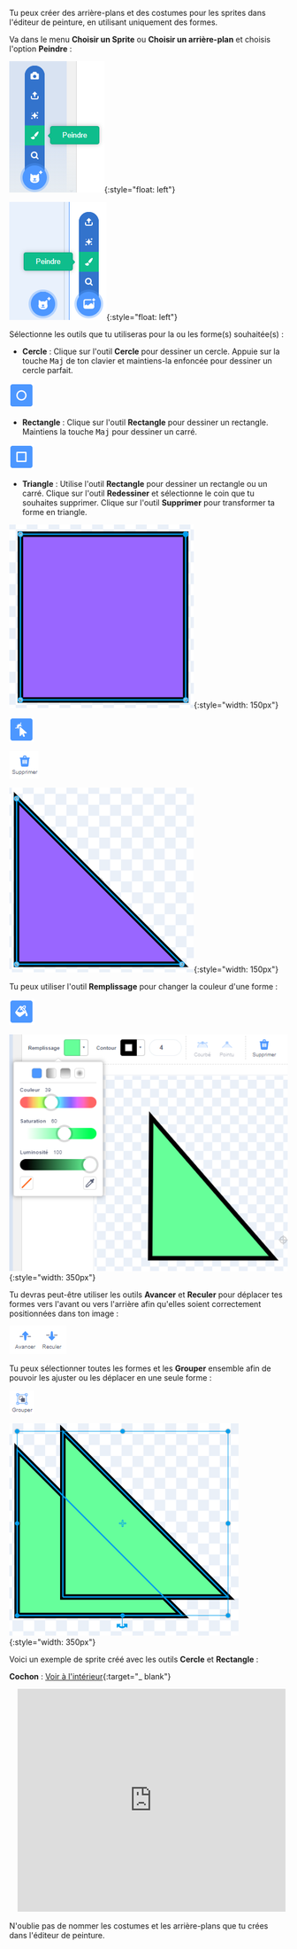 Tu peux créer des arrière-plans et des costumes pour les sprites dans l'éditeur de peinture, en utilisant uniquement des formes.

Va dans le menu **Choisir un Sprite** ou **Choisir un arrière-plan** et choisis l'option **Peindre** :

![L'option « Peindre » dans le menu « Choisir un sprite ».](images/choose-a-sprite.png){:style="float: left"}

![L'option « Peindre » dans le menu « Choisir un arrière-plan ».](images/choose-a-backdrop.png){:style="float: left"}

Sélectionne les outils que tu utiliseras pour la ou les forme(s) souhaitée(s) :

+ **Cercle** : Clique sur l'outil **Cercle** pour dessiner un cercle. Appuie sur la touche <kbd>Maj</kbd> de ton clavier et maintiens-la enfoncée pour dessiner un cercle parfait.

![L'outil Cercle.](images/circle-tool.png)

+ **Rectangle** : Clique sur l'outil **Rectangle** pour dessiner un rectangle. Maintiens la touche <kbd>Maj</kbd> pour dessiner un carré.

![L'outil Rectangle.](images/rectangle-tool.png)

+ **Triangle** : Utilise l'outil **Rectangle** pour dessiner un rectangle ou un carré. Clique sur l'outil **Redessiner** et sélectionne le coin que tu souhaites supprimer. Clique sur l'outil **Supprimer** pour transformer ta forme en triangle.

![Une forme carrée avec un coin sélectionné.](images/square.png){:style="width: 150px"}

![L'outil Redessiner.](images/reshape.png)

![L'outil Supprimer.](images/delete.png)

![Une forme triangulaire.](images/corner.png){:style="width: 150px"}

Tu peux utiliser l'outil **Remplissage** pour changer la couleur d'une forme :

![L'outil Remplissage.](images/fill-tool.png)

![Le sélecteur de couleur de remplissage et la nouvelle couleur de la forme.](images/changed-colour.png){:style="width: 350px"}

Tu devras peut-être utiliser les outils **Avancer** et **Reculer** pour déplacer tes formes vers l'avant ou vers l'arrière afin qu'elles soient correctement positionnées dans ton image :

![Les outils Avancer et Reculer dans l'éditeur de peinture.](images/front-back-tools.png)

Tu peux sélectionner toutes les formes et les **Grouper** ensemble afin de pouvoir les ajuster ou les déplacer en une seule forme :

![L'outil Grouper.](images/group.png)

![Plusieurs formes sélectionnées.](images/selected-shapes.png){:style="width: 350px"}

Voici un exemple de sprite créé avec les outils **Cercle** et **Rectangle** :

**Cochon** : [Voir à l'intérieur](https://scratch.mit.edu/projects/495903163/editor){:target="_ blank"}
<div class="scratch-preview" style="margin-left: 15px;">
  <iframe allowtransparency="true" width="485" height="402" src="https://scratch.mit.edu/projects/embed/495903163/?autostart=false" frameborder="0"></iframe>
</div>

N'oublie pas de nommer les costumes et les arrière-plans que tu crées dans l'éditeur de peinture.
